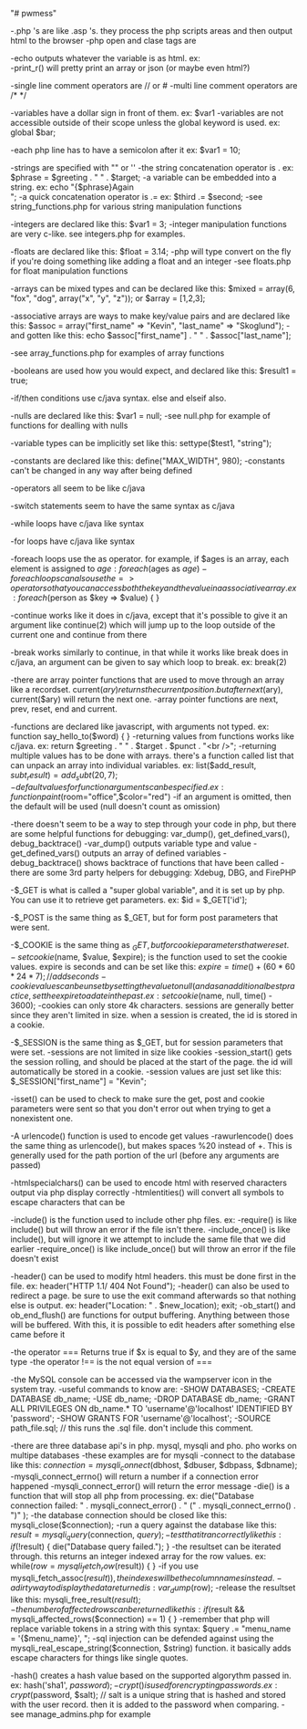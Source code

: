 "# pwmess" 

-.php 's are like .asp 's.  they process the php scripts areas and then output html to the browser
-php open and clase tags are <?php ?>

-echo outputs whatever the variable is as html.  ex: <?php echo "Hello World!"; ?><br />
-print_r() will pretty print an array or json (or maybe even html?)

-single line comment operators are // or #
-multi line comment operators are /* */

-variables have a dollar sign in front of them.  ex: $var1
-variables are not accessible outside of their scope unless the global keyword is used.  ex: global $bar;

-each php line has to have a semicolon after it ex: $var1 = 10;

-strings are specified with "" or ''
-the string concatenation operator is .  ex: $phrase = $greeting . " " . $target;
-a variable can be embedded into a string.  ex: echo "{$phrase}Again<br />";
-a quick concatenation operator is .= ex: $third .= $second;
-see string_functions.php for various string manipulation functions

-integers are declared like this: $var1 = 3;
-integer manipulation functions are very c-like.  see integers.php for examples.

-floats are declared like this: $float = 3.14;
-php will type convert on the fly if you're doing something like adding a float and an integer
-see floats.php for float manipulation functions

-arrays can be mixed types and can be declared like this: $mixed = array(6, "fox", "dog", array("x", "y", "z")); or $array = [1,2,3];

-associative arrays are ways to make key/value pairs and are declared like this: $assoc = array("first_name" => "Kevin", "last_name" => "Skoglund");
-and gotten like this: echo $assoc["first_name"] . " " . $assoc["last_name"];

-see array_functions.php for examples of array functions

-booleans are used how you would expect, and declared like this: $result1 = true;

-if/then conditions use c/java syntax.  else and elseif also.

-nulls are declared like this: $var1 = null;
-see null.php for example of functions for dealling with nulls

-variable types can be implicitly set like this: settype($test1, "string");

-constants are declared like this: define("MAX_WIDTH", 980);
-constants can't be changed in any way after being defined

-operators all seem to be like c/java

-switch statements seem to have the same syntax as c/java

-while loops have c/java like syntax

-for loops have c/java like syntax

-foreach loops use the as operator.  for example, if $ages is an array, each element is assigned to $age : foreach($ages as $age) { }
-foreach loops can also use the => operator so that you can access both the key and the value in a associative array.  ex: foreach($person as $key => $value) { }

-continue works like it does in c/java, except that it's possible to give it an argument like continue(2) which will jump up to the loop outside of the current one and continue from there

-break works similarly to continue, in that while it works like break does in c/java, an argument can be given to say which loop to break.  ex: break(2)

-there are array pointer functions that are used to move through an array like a recordset.  current($ary) returns the current position.  but after next($ary), current($ary) will return the next one.
-array pointer functions are next, prev, reset, end and current.

-functions are declared like javascript, with arguments not typed.  ex: function say_hello_to($word) { }
-returning values from functions works like c/java.  ex: return $greeting . " " . $target . $punct . "<br />";
-returning multiple values has to be done with arrays.  there's a function called list that can unpack an array into individual variables.  ex: list($add_result, $subt_result) = add_subt(20,7);
-default values for function arguments can be specified.  ex: function paint($room="office",$color="red")
-if an argument is omitted, then the default will be used (null doesn't count as omission)

-there doesn't seem to be a way to step through your code in php, but there are some helpful functions for debugging: var_dump(), get_defined_vars(), debug_backtrace()
-var_dump() outputs variable type and value
-get_defined_vars() outputs an array of defined variables
-debug_backtrace() shows backtrace of functions that have been called
-there are some 3rd party helpers for debugging: Xdebug, DBG, and FirePHP

-$_GET is what is called a "super global variable", and it is set up by php.  You can use it to retrieve get parameters.  ex: $id = $_GET['id'];

-$_POST is the same thing as $_GET, but for form post parameters that were sent.

-$_COOKIE is the same thing as $_GET, but for cookie parameters that were set.
-setcookie($name, $value, $expire); is the function used to set the cookie values.  expire is seconds and can be set like this: $expire = time() + (60*60*24*7); // add seconds
-cookie values can be unset by setting the value to null (and as an additional best practice, set the expire to a date in the past.  ex: setcookie($name, null, time() - 3600);
-cookies can only store 4k characters.  sessions are generally better since they aren't limited in size.  when a session is created, the id is stored in a cookie.

-$_SESSION is the same thing as $_GET, but for session parameters that were set.
-sessions are not limited in size like cookies
-session_start() gets the session rolling, and should be placed at the start of the page.  the id will automatically be stored in a cookie.
-session values are just set like this: $_SESSION["first_name"] = "Kevin";

-isset() can be used to check to make sure the get, post and cookie parameters were sent so that you don't error out when trying to get a nonexistent one.

-A urlencode() function is used to encode get values
-rawurlencode() does the same thing as urlencode(), but makes spaces %20 instead of +.  This is generally used for the path portion of the url (before any arguments are passed)

-htmlspecialchars() can be used to encode html with reserved characters output via php display correctly
-htmlentities() will convert all symbols to escape characters that can be

-include() is the function used to include other php files. ex: <?php include("included_functions.php"); ?>
-require() is like include() but will throw an error if the file isn't there.
-include_once() is like include(), but will ignore it we attempt to include the same file that we did earlier
-require_once() is like include_once() but will throw an error if the file doesn't exist

-header() can be used to modify html headers.  this must be done first in the file.  ex: header("HTTP 1.1/ 404 Not Found");
-header() can also be used to redirect a page.  be sure to use the exit command afterwards so that nothing else is output.  ex: header("Location: " . $new_location); exit;
-ob_start() and ob_end_flush() are functions for output buffering.  Anything between those will be buffered.  With this, it is possible to edit headers after something else came before it

-the operator === Returns true if $x is equal to $y, and they are of the same type
-the operator !== is the not equal version of ===

-the MySQL console can be accessed via the wampserver icon in the system tray.
-useful commands to know are:
-SHOW DATABASES;
-CREATE DATABASE db_name;
-USE db_name;
-DROP DATABASE db_name;
-GRANT ALL PRIVILEGES ON db_name.* TO 'username'@'localhost' IDENTIFIED BY 'password';
-SHOW GRANTS FOR 'username'@'localhost';
-SOURCE path_file.sql; // this runs the .sql file.  don't include this comment.

-there are three database api's in php.  mysql, mysqli and pho.  pho works on multipe databases
-these examples are for mysqli
-connect to the database like this: $connection = mysqli_connect($dbhost, $dbuser, $dbpass, $dbname);
-mysqli_connect_errno() will return a number if a connection error happened
-mysqli_connect_error() will return the error message
-die() is a function that will stop all php from processing.  ex: die("Database connection failed: " . mysqli_connect_error() . " (" . mysqli_connect_errno() . ")" );
-the database connection should be closed like this: mysqli_close($connection);
-run a query against the database like this: $result = mysqli_query($connection, $query);
-test that it ran correctly like this: if (!$result) { die("Database query failed."); }
-the resultset can be iterated through. this returns an integer indexed array for the row values. ex: while($row = mysqli_fetch_row($result)) { }
-if you use mysqli_fetch_assoc($result)), the indexes will be the column names instead.
-a dirty way to display the data returned is: var_dump($row);
-release the resultset like this: mysqli_free_result($result);
-the number of affected rows can be returned like this: if ($result && mysqli_affected_rows($connection) == 1) { }
-remember that php will replace variable tokens in a string with this syntax: $query .= "menu_name = '{$menu_name}', ";
-sql injection can be defended against using the mysqli_real_escape_string($connection, $string) function.  it basically adds escape characters for things like single quotes.

-hash() creates a hash value based on the supported algorythm passed in.  ex: hash('sha1', $password);
-crypt() is used for encrypting passwords.  ex: crypt($password, $salt); // salt is a unique string that is hashed and stored with the user record. then it is added to the password when comparing.
-see manage_admins.php for example



